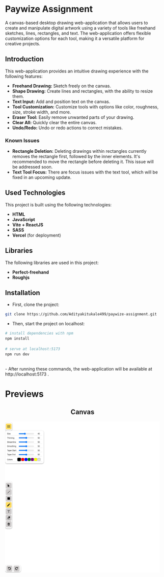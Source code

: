 # Paywize Assignment

A canvas-based desktop drawing web-application that allows users to create and manipulate digital artwork using a variety of tools like freehand sketches, lines, rectangles, and text. The web-application offers flexible customization options for each tool, making it a versatile platform for creative projects.

## Introduction

This web-application provides an intuitive drawing experience with the following features:

- **Freehand Drawing:** Sketch freely on the canvas.
- **Shape Drawing:** Create lines and rectangles, with the ability to resize them.
- **Text Input:** Add and position text on the canvas.
- **Tool Customization:** Customize tools with options like color, roughness, size, stroke width, and more.
- **Eraser Tool:** Easily remove unwanted parts of your drawing.
- **Clear All:** Quickly clear the entire canvas.
- **Undo/Redo:** Undo or redo actions to correct mistakes.

### Known Issues

- **Rectangle Deletion:** Deleting drawings within rectangles currently removes the rectangle first, followed by the inner elements. It's recommended to move the rectangle before deleting it. This issue will be addressed soon.
- **Text Tool Focus:** There are focus issues with the text tool, which will be fixed in an upcoming update.

## Used Technologies

This project is built using the following technologies:

- **HTML**
- **JavaScript**
- **Vite + ReactJS**
- **SASS**
- **Vercel** (for deployment)

## Libraries

The following libraries are used in this project:

- **Perfect-freehand**
- **Roughjs**

## Installation

- First, clone the project:

```sh
git clone https://github.com/Adityakitukale499/paywize-assignment.git
```

- Then, start the project on localhost:

```bash
# install dependencies with npm
npm install

# serve at localhost:5173
npm run dev
```

<br>
- After running these commands, the web-application will be available at http://localhost:5173 .
<br>

# Previews

<center>

## Canvas

<p align="center">
<img src="./public/assets/canvas-preview.png" alt="canvas" width="800"/>
</p>

</center>
